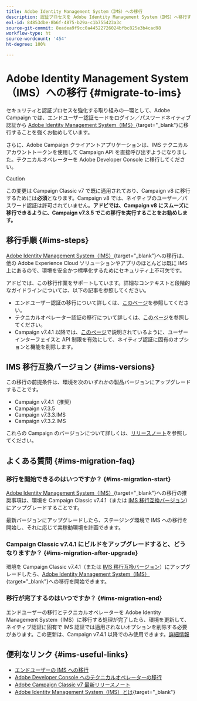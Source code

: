 ```yaml
---
title: Adobe Identity Management System（IMS）への移行
description: 認証プロセスを Adobe Identity Management System（IMS）へ移行する方法を学ぶ
exl-id: 84853dbe-8b6f-4875-b29a-c1b755423a3c
source-git-commit: 8eadea9f9cc0a44522726024bfbc825e3b4cad98
workflow-type: ht
source-wordcount: '454'
ht-degree: 100%

---
```


# Adobe Identity Management System（IMS）への移行 {#migrate-to-ims}

セキュリティと認証プロセスを強化する取り組みの一環として、Adobe Campaign では、エンドユーザー認証モードをログイン／パスワードネイティブ認証から [Adobe Identity Management System（IMS）](https://helpx.adobe.com/jp/enterprise/using/identity.html){target="_blank"}に移行することを強くお勧めしています。

さらに、Adobe Campaign クライアントアプリケーションは、IMS テクニカルアカウントトークンを使用して Campaign API を直接呼び出すようになりました。テクニカルオペレーターを Adobe Developer Console に移行してください。

>[!CAUTION]
>
>この変更は Campaign Classic v7 で既に適用されており、Campaign v8 に移行するためには&#x200B;**必須**&#x200B;となります。Campaign v8 では、ネイティブのユーザー／パスワード認証は許可されていません。**アドビでは、Campaign v8 にスムーズに移行できるように、Campaign v7.3.5 でこの移行を実行することをお勧めします。**
>

## 移行手順 {#ims-steps}

[Adobe Identity Management System（IMS）](https://helpx.adobe.com/jp/enterprise/using/identity.html){target="_blank"}への移行は、他の Adobe Experience Cloud ソリューションやアプリのほとんどは既に IMS 上にあるので、環境を安全かつ標準化するためにセキュリティ上不可欠です。

アドビでは、この移行作業をサポートしています。詳細なコンテキストと段階的なガイドラインについては、以下の記事を参照してください。

* エンドユーザー認証の移行について詳しくは、[このページ](migrate-users-to-ims.md)を参照してください。
* テクニカルオペレーター認証の移行について詳しくは、[このページ](ims-migration.md)を参照してください。
* Campaign v7.4.1 以降では、[このページ](impact-ims-migration.md)で説明されているように、ユーザーインターフェイスと API 制限を有効にして、ネイティブ認証に固有のオプションと機能を削除します。


## IMS 移行互換バージョン {#ims-versions}

この移行の前提条件は、環境を次のいずれかの製品バージョンにアップグレードすることです。

* Campaign v7.4.1（推奨）
* Campaign v7.3.5
* Campaign v7.3.3.IMS
* Campaign v7.3.2.IMS

これらの Campaign のバージョンについて詳しくは、[リリースノート](../../rn/using/latest-release.md)を参照してください。

## よくある質問 {#ims-migration-faq}

### 移行を開始できるのはいつですか？ {#ims-migration-start}

[Adobe Identity Management System（IMS）](https://helpx.adobe.com/jp/enterprise/using/identity.html){target="_blank"}への移行の推奨事項は、環境を Campaign Classic v7.4.1（または [IMS 移行互換バージョン](#ims-versions)）にアップグレードすることです。

最新バージョンにアップグレードしたら、ステージング環境で IMS への移行を開始し、それに応じて実稼動環境を計画できます。

### Campaign Classic v7.4.1 にビルドをアップグレードすると、どうなりますか？ {#ims-migration-after-upgrade}

環境を Campaign Classic v7.4.1（または [IMS 移行互換バージョン](#ims-versions)）にアップグレードしたら、[Adobe Identity Management System（IMS）](https://helpx.adobe.com/jp/enterprise/using/identity.html){target="_blank"}への移行を開始できます。

### 移行が完了するのはいつですか？ {#ims-migration-end}

エンドユーザーの移行とテクニカルオペレーターを Adobe Identity Management System（IMS）に移行する処理が完了したら、環境を更新して、ネイティブ認証に固有で IMS 認証では適用されないオプションを削除する必要があります。この更新は、Campaign v7.4.1 以降でのみ使用できます。[詳細情報](impact-ims-migration.md)



## 便利なリンク {#ims-useful-links}

* [エンドユーザーの IMS への移行](migrate-users-to-ims.md)
* [Adobe Developer Console へのテクニカルオペレーターの移行](ims-migration.md)
* [Adobe Campaign Classic v7 最新リリースノート](../../rn/using/latest-release.md)
* [Adobe Identity Management System（IMS）とは](https://helpx.adobe.com/jp/enterprise/using/identity.html){target="_blank"}
